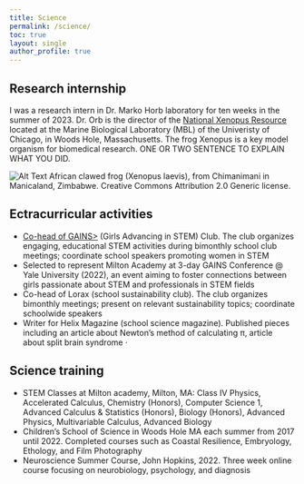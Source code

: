 ```yaml
---
title: Science
permalink: /science/
toc: true
layout: single
author_profile: true
---
```


## Research internship

I was a research intern in Dr. Marko Horb laboratory for ten weeks in the summer of 2023. Dr. Orb is the director of the [National Xenopus Resource] located at the Marine Biological Laboratory (MBL) of the Univeristy of Chicago, in Woods Hole, Massachusetts. The frog Xenopus is a key model organism for biomedical research.  ONE OR TWO SENTENCE TO EXPLAIN WHAT YOU DID.

![Alt Text](/img/xenopus.jpg)
African clawed frog (Xenopus laevis), from Chimanimani in Manicaland, Zimbabwe. Creative Commons Attribution 2.0 Generic license.

## Ectracurricular activities 
- <span style="text-decoration:underline;">Co-head of GAINS></span> (Girls Advancing in STEM) Club. The club organizes engaging, educational STEM activities during bimonthly school club meetings; coordinate school speakers promoting women in STEM
- Selected to represent Milton Academy at 3-day GAINS Conference @ Yale University (2022), an event aiming to foster connections between girls passionate about STEM and professionals in STEM fields
- Co-head of Lorax (school sustainability club). The club organizes bimonthly meetings; present on relevant sustainability topics; coordinate schoolwide speakers
- Writer for Helix Magazine (school science magazine). Published pieces including an article about Newton’s method of calculating π, article about split brain syndrome
·	
## Science training
- STEM Classes at Milton academy, Milton, MA: Class IV Physics, Accelerated Calculus, Chemistry (Honors), Computer Science 1, Advanced Calculus & Statistics (Honors), Biology (Honors), Advanced Physics, Multivariable Calculus, Advanced Biology 
- Children’s School of Science in Woods Hole MA each summer from 2017 until 2022. Completed courses such as Coastal Resilience, Embryology, Ethology, and Film Photography
-  Neuroscience Summer Course, John Hopkins, 2022. Three week online course focusing on neurobiology, psychology, and diagnosis


<!-- Links -->

[National Xenopus Resource]: https://www.mbl.edu/research/resources-research-facilities/national-xenopus-resource